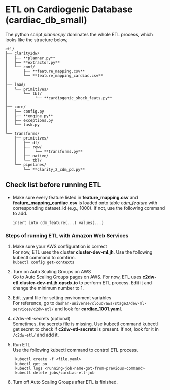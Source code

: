 # ETL on Cardiogenic Database (cardiac_db_small)

The python script *planner.py* dominates the whole ETL process, which looks like the structure below,

```
etl/  
├── clarity2dw/  
│   ├── **planner.py**  
│   ├── **extractor.py**  
│   └── conf/  
│       ├── **feature_mapping.csv**  
│       └── **feature_mapping_cardiac.csv**  
│  
├── load/  
│   └── primitives/  
│       └── tbl/  
│            └── **cardiogenic_shock_feats.py**  
│  
├── core/  
│   ├── config.py  
│   ├── **engine.py**  
│   ├── exceptions.py  
│   └── task.py  
│  
└── transforms/  
    ├── primitives/  
    │   ├── df/  
    │   ├── row/  
    │   │    └── **transforms.py**  
    │   ├── native/  
    │   └── tbl/  
    └── pipelines/
        └── **clarity_2_cdm_pd.py**
```

## Check list before running ETL

- Make sure every feature listed in **feature_mapping.csv** and **feature_mapping_cardiac.csv** is loaded onto table *cdm_feature* with corresponding dataset_id (e.g., 1000). If not, use the following command to add.

      insert into cdm_feature(...) values(...)
        
### Steps of running ETL with Amazon Web Services    

1. Make sure your AWS configuration is correct  
        For now, ETL uses the cluster **cluster-dev-ml.jh**. Use the following kubectl command to comfirm.  
        `kubectl config get-contexts`  
    
2. Turn on Auto Scaling Groups on AWS  
        Go to Auto Scaling Groups pages on AWS. For now, ETL uses **c2dw-etl.cluster-dev-ml.jh.opsdx.io** to perform ETL process.   Edit it and change the minimum number to 1.  

3. Edit .yaml file for setting environment variables   
        For reference, go to `dashan-universe/cloud/aws/stage3/dev-ml-services/c2dw-etl/` and look for **cardiac_1001.yaml**.  

4. c2dw-etl-secrets (optional)  
       Sometimes, the secrets file is missing. Use kubectl command kubectl get secret to check if **c2dw-etl-secrets** is present. If not, look for it in `/c2dw-etl/` and add it.  
 
5. Run ETL  
        Use the following kubectl command to control ETL process.    
 
        
        kubectl create -f <file.yaml>            
        kubectl get po   
        kubectl logs <running-job-name-got-from-previous-command>  
        kubectl delete jobs/cardiac-etl-job   
        

6. Turn off Auto Scaling Groups after ETL is finished.  
    


 
